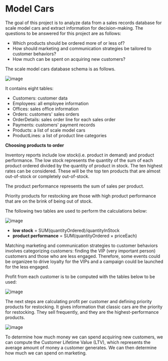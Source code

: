 # Model Cars

The goal of this project is to analyze data from a sales records database for scale model cars and extract information for decision-making.
The questions to be answered for this project are as follows:
- Which products should be ordered more of or less of?
- How should marketing and communication strategies be tailored to customer behaviors?
- How much can be spent on acquiring new customers?

The scale model cars database schema is as follows.

![image](https://user-images.githubusercontent.com/132544906/236166626-9eecde73-b76f-4e43-91b9-7e52d989dfa9.png)

 
It contains eight tables:

- Customers: customer data
- Employees: all employee information
- Offices: sales office information
- Orders: customers' sales orders
- OrderDetails: sales order line for each sales order
- Payments: customers' payment records
- Products: a list of scale model cars
- ProductLines: a list of product line categories

**Choosing products to order**

Inventory reports include low stock(i.e. product in demand) and product performance. The low stock represents the quantity of the sum of each product ordered divided by the quantity of product in stock. The ten highest rates can be considered. These will be the top ten products that are almost out-of-stock or completely out-of-stock.

The product performance represents the sum of sales per product.

Priority products for restocking are those with high product performance that are on the brink of being out of stock.

The following two tables are used to perform the calculations below:

![image](https://user-images.githubusercontent.com/132544906/236175368-2d3c6d9d-1244-4545-9631-01e6164d6a32.png)

- **low stock** = SUM(quantityOrdered)/quantityInStock
- **product performance** = SUM(quantityOrdered × priceEach)

Matching marketing and communication strategies to customer behaviors involves categorizing customers: finding the VIP (very important person) customers and those who are less engaged. Therefore, some events could be organizee to drive loyalty for the VIPs and a campaign could be launched for the less engaged.

Profit from each customer is to be computed with the tables below to be used:

![image](https://user-images.githubusercontent.com/132544906/236284163-86e56daa-b374-46b4-93a0-342e03f7c02b.png)

 The next steps are calculating profit per customer and defining priority products for restocking. It gives information that classic cars are the priority for restocking. They sell frequently, and they are the highest-performance products.
 
 ![image](https://user-images.githubusercontent.com/132544906/236609386-4d0212b2-470e-4958-a5f2-8ed998eed5f1.png)
 
 To determine how much money we can spend acquiring new customers, we can compute the Customer Lifetime Value (LTV), which represents the average amount of money a customer generates. We can then determine how much we can spend on marketing.
 

